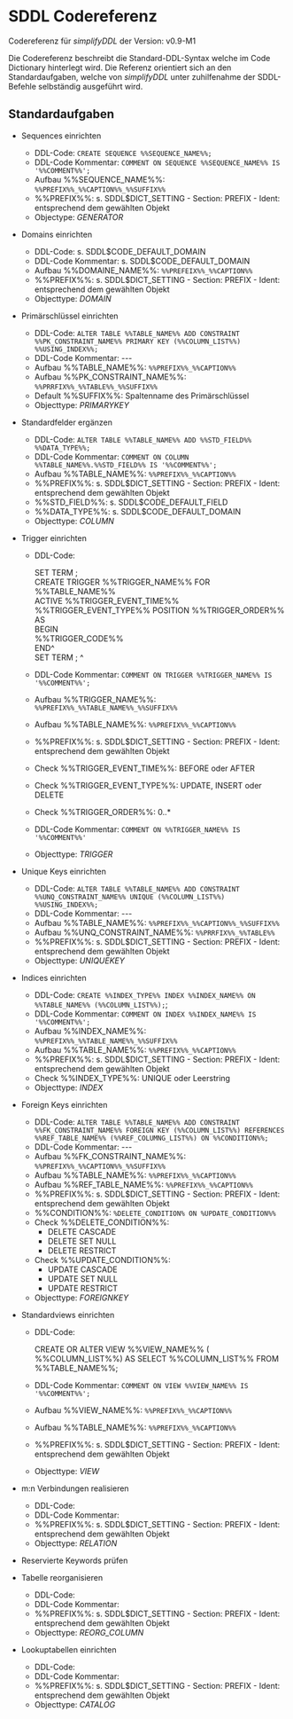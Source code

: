 SDDL Codereferenz
=================
Codereferenz für *simplifyDDL* der Version: v0.9-M1

Die Codereferenz beschreibt die Standard-DDL-Syntax welche im Code Dictionary hinterlegt wird.
Die Referenz orientiert sich an den Standardaufgaben, welche von *simplifyDDL* unter zuhilfenahme der
SDDL-Befehle selbständig ausgeführt wird. 

Standardaufgaben
----------------

* Sequences einrichten
  * DDL-Code: `CREATE SEQUENCE %%SEQUENCE_NAME%%;`
  * DDL-Code Kommentar: `COMMENT ON SEQUENCE %%SEQUENCE_NAME%% IS '%%COMMENT%%';`
  * Aufbau %%SEQUENCE_NAME%%: `%%PREFIX%%_%%CAPTION%%_%%SUFFIX%%`  
  * %%PREFIX%%: s. SDDL$DICT_SETTING - Section: PREFIX - Ident: entsprechend dem gewählten Objekt  
  * Objectype: *GENERATOR*

* Domains einrichten      
  * DDL-Code: s. SDDL$CODE_DEFAULT_DOMAIN
  * DDL-Code Kommentar: s. SDDL$CODE_DEFAULT_DOMAIN
  * Aufbau %%DOMAINE_NAME%%: `%%PREFEIX%%_%%CAPTION%%`
  * %%PREFIX%%: s. SDDL$DICT_SETTING - Section: PREFIX - Ident: entsprechend dem gewählten Objekt   
  * Objecttype: *DOMAIN*                           

* Primärschlüssel einrichten
  * DDL-Code: `ALTER TABLE %%TABLE_NAME%% ADD CONSTRAINT %%PK_CONSTRAINT_NAME%% PRIMARY KEY (%%COLUMN_LIST%%) %%USING_INDEX%%;` 
  * DDL-Code Kommentar: ---
  * Aufbau %%TABLE_NAME%%: `%%PREFIX%%_%%CAPTION%%`
  * Aufbau %%PK_CONSTRAINT_NAME%%: `%%PRRFIX%%_%%TABLE%%_%%SUFFIX%%`
  * Default %%SUFFIX%%: Spaltenname des Primärschlüssel    
  * Objecttype: *PRIMARYKEY*                             
        
* Standardfelder ergänzen 
  * DDL-Code: `ALTER TABLE %%TABLE_NAME%% ADD %%STD_FIELD%% %%DATA_TYPE%%;`
  * DDL-Code Kommentar: `COMMENT ON COLUMN %%TABLE_NAME%%.%%STD_FIELD%% IS '%%COMMENT%%';`
  * Aufbau %%TABLE_NAME%%: `%%PREFIX%%_%%CAPTION%%`
  * %%PREFIX%%: s. SDDL$DICT_SETTING - Section: PREFIX - Ident: entsprechend dem gewählten Objekt                 
  * %%STD_FIELD%%: s. SDDL$CODE_DEFAULT_FIELD 
  * %%DATA_TYPE%%: s. SDDL$CODE_DEFAULT_DOMAIN
  * Objecttype: *COLUMN*    

* Trigger einrichten         
  * DDL-Code: 

    SET TERM ;    
    CREATE TRIGGER %%TRIGGER_NAME%% FOR %%TABLE_NAME%%    
    ACTIVE %%TRIGGER_EVENT_TIME%% %%TRIGGER_EVENT_TYPE%% POSITION %%TRIGGER_ORDER%%    
    AS     
    BEGIN     
        %%TRIGGER_CODE%%     
    END^    
    SET TERM ; ^     

  * DDL-Code Kommentar: `COMMENT ON TRIGGER %%TRIGGER_NAME%% IS '%%COMMENT%%';`
  * Aufbau %%TRIGGER_NAME%%: `%%PREFIX%%_%%TABLE_NAME%%_%%SUFFIX%%`
  * Aufbau %%TABLE_NAME%%: `%%PREFIX%%_%%CAPTION%%`
  * %%PREFIX%%: s. SDDL$DICT_SETTING - Section: PREFIX - Ident: entsprechend dem gewählten Objekt   
  * Check %%TRIGGER_EVENT_TIME%%: BEFORE oder AFTER
  * Check %%TRIGGER_EVENT_TYPE%%: UPDATE, INSERT oder DELETE
  * Check %%TRIGGER_ORDER%%: 0..*             
  * DDL-Code Kommentar: `COMMENT ON %%TRIGGER_NAME%% IS '%%COMMENT%%'`
  * Objecttype: *TRIGGER*

* Unique Keys einrichten     
  * DDL-Code: `ALTER TABLE %%TABLE_NAME%% ADD CONSTRAINT %%UNQ_CONSTRAINT_NAME%% UNIQUE (%%COLUMN_LIST%%) %%USING_INDEX%%;` 
  * DDL-Code Kommentar: ---
  * Aufbau %%TABLE_NAME%%: `%%PREFIX%%_%%CAPTION%%_%%SUFFIX%%`     
  * Aufbau %%UNQ_CONSTRAINT_NAME%%: `%%PRRFIX%%_%%TABLE%%`  
  * %%PREFIX%%: s. SDDL$DICT_SETTING - Section: PREFIX - Ident: entsprechend dem gewählten Objekt  
  * Objecttype: *UNIQUEKEY*   

* Indices einrichten             
  * DDL-Code: `CREATE %%INDEX_TYPE%% INDEX %%INDEX_NAME%% ON %%TABLE_NAME%% (%%COLUMN_LIST%%);`;
  * DDL-Code Kommentar: `COMMENT ON INDEX %%INDEX_NAME%% IS '%%COMMENT%%';`
  * Aufbau %%INDEX_NAME%%: `%%PREFIX%%_%%TABLE_NAME%%_%%SUFFIX%%`
  * Aufbau %%TABLE_NAME%%: `%%PREFIX%%_%%CAPTION%%`   
  * %%PREFIX%%: s. SDDL$DICT_SETTING - Section: PREFIX - Ident: entsprechend dem gewählten Objekt
  * Check  %%INDEX_TYPE%%: UNIQUE oder Leerstring           
  * Objecttype: *INDEX*

* Foreign Keys einrichten
  * DDL-Code: `ALTER TABLE %%TABLE_NAME%% ADD CONSTRAINT %%FK_CONSTRAINT_NAME%% FOREIGN KEY (%%COLUMN_LIST%%) REFERENCES %%REF_TABLE_NAME%% (%%REF_COLUMNG_LIST%%) ON %%CONDITION%%;` 
  * DDL-Code Kommentar: ---
  * Aufbau %%FK_CONSTRAINT_NAME%%: `%%PREFIX%%_%%CAPTION%%_%%SUFFIX%%`
  * Aufbau %%TABLE_NAME%%: `%%PREFIX%%_%%CAPTION%%`  
  * Aufbau %%REF_TABLE_NAME%%: `%%PREFIX%%_%%CAPTION%%`   
  * %%PREFIX%%: s. SDDL$DICT_SETTING - Section: PREFIX - Ident: entsprechend dem gewählten Objekt  
  * %%CONDITION%%: `%DELETE_CONDITION% ON %UPDATE_CONDITION%%`  
  * Check %%DELETE_CONDITION%%: 
     * DELETE CASCADE
     * DELETE SET NULL    
     * DELETE RESTRICT                 
  * Check %%UPDATE_CONDITION%%: 
     * UPDATE CASCADE
     * UPDATE SET NULL     
     * UPDATE RESTRICT     
  * Objecttype: *FOREIGNKEY*             

* Standardviews einrichten 
  * DDL-Code:

    CREATE OR ALTER VIEW %%VIEW_NAME%% (
        %%COLUMN_LIST%%)
    AS
    SELECT
        %%COLUMN_LIST%%
    FROM
      %%TABLE_NAME%%;
          
  * DDL-Code Kommentar: `COMMENT ON VIEW %%VIEW_NAME%% IS '%%COMMENT%%';`
  * Aufbau %%VIEW_NAME%%: `%%PREFIX%%_%%CAPTION%%`
  * Aufbau %%TABLE_NAME%%: `%%PREFIX%%_%%CAPTION%%`    
  * %%PREFIX%%: s. SDDL$DICT_SETTING - Section: PREFIX - Ident: entsprechend dem gewählten Objekt  
  * Objecttype: *VIEW*            

* m:n Verbindungen realisieren
  * DDL-Code: 
  * DDL-Code Kommentar:
  * %%PREFIX%%: s. SDDL$DICT_SETTING - Section: PREFIX - Ident: entsprechend dem gewählten Objekt  
  * Objecttype: *RELATION*              

* Reservierte Keywords prüfen

* Tabelle reorganisieren
  * DDL-Code: 
  * DDL-Code Kommentar:
  * %%PREFIX%%: s. SDDL$DICT_SETTING - Section: PREFIX - Ident: entsprechend dem gewählten Objekt  
  * Objecttype: *REORG_COLUMN*

* Lookuptabellen einrichten
  * DDL-Code: 
  * DDL-Code Kommentar:
  * %%PREFIX%%: s. SDDL$DICT_SETTING - Section: PREFIX - Ident: entsprechend dem gewählten Objekt  
  * Objecttype: *CATALOG*
